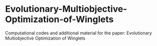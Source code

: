 # Evolutionary-Multiobjective-Optimization-of-Winglets
Computational codes and additional material for the paper: Evolutionary Multiobjective Optimization of Winglets

